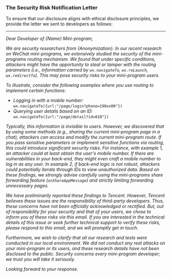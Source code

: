 
### The Security Risk Notification Letter

To ensure that our disclosure aligns with ethical disclosure principles, we provide the letter we sent to developers as follows:

---

*Dear Developer of {Name} Mini-program,*

*We are security researchers from {Anonymization}. In our recent research on WeChat mini-programs, we extensively studied the security of the mini-programs routing mechanism. We found that under specific conditions, attackers might have the opportunity to steal or tamper with the routing parameters (i.e., information carried by `wx.navigateTo`, `wx.reLaunch`, `wx.redirectTo`). This may pose security risks to your mini-program users.*

*To illustrate, consider the following examples where you use routing to implement certain functions:*

- *Logging in with a mobile number:*  
  `wx.navigateTo({url:"/page/login?phone=190xx00"})`
- *Querying user details based on an ID:*  
  `wx.navigateTo({url:"/page/detail?id=010"})`

*Typically, this information is invisible to users. However, we discovered that by using some methods (e.g., sharing the current mini-program page in a chat), attackers can access and modify the current mini-program route. If you pass sensitive parameters or implement sensitive functions via routing, this could introduce significant security risks. For instance, with example 1, an attacker could at least obtain the user's mobile number. If there are vulnerabilities in your back-end, they might even craft a mobile number to log in as any user. In example 2, if back-end logic is not robust, attackers could potentially iterate through IDs to view unauthorized data. Based on these findings, we strongly advise carefully using the mini-programs share forwarding feature (`onShareAppMessage`) and strictly limiting forwarding unnecessary pages.*

*We have preliminarily reported these findings to Tencent. However, Tencent believes these issues are the responsibility of third-party developers. Thus, these concerns have not been officially acknowledged or rectified. But, out of responsibility for your security and that of your users, we chose to inform you of these risks via this email. If you are interested in the technical details of this issue or seek further technical support to verify these risks, please respond to this email, and we will promptly get in touch.*

*Furthermore, we wish to clarify that all our research and tests were conducted in our local environment. We did not conduct any real attacks on your mini-program or its users, and these research details have not been disclosed to the public. Security concerns every mini-program developer; we trust you will take it seriously.*

*Looking forward to your response.*
